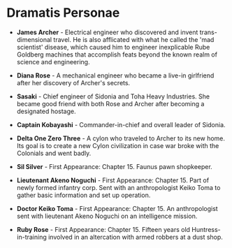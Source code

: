 # **Dramatis Personae**

* **James Archer** - Electrical engineer who discovered and invent trans-dimensional travel. He is also afflicated with what he called the 'mad scientist' disease, which caused him to engineer inexplicable Rube Goldberg machines that accomplish feats beyond the known realm of science and engineering.

* **Diana Rose** - A mechanical engineer who became a live-in girlfriend after her discovery of Archer's secrets.

* **Sasaki** - Chief engineer of Sidonia and Toha Heavy Industries. She became good friend with both Rose and Archer after becoming a designated hostage.

* **Captain Kobayashi** - Commander-in-chief and overall leader of Sidonia.

* **Delta One Zero Three** - A cylon who traveled to Archer to its new home. Its goal is to create a new Cylon civilization in case war broke with the Colonials and went badly.

* **Sil Silver** - First Appearance: Chapter 15. Faunus pawn shopkeeper.

* **Lieutenant Akeno Noguchi** - First Appearance: Chapter 15. Part of newly formed infantry corp. Sent with an anthropologist Keiko Toma to gather basic information and set up operation.

* **Doctor Keiko Toma** - First Appearance: Chapter 15. An anthropologist sent with lieutenant Akeno Noguchi on an intelligence mission.

* **Ruby Rose** - First Appearance: Chapter 15. Fifteen years old Huntress-in-training involved in an altercation with armed robbers at a dust shop.
